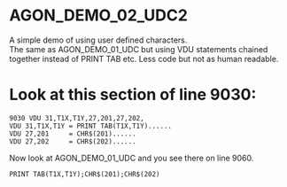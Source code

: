 # AGON_DEMO_02_UDC2
A simple demo of using user defined characters.<BR>
The same as AGON_DEMO_01_UDC but using VDU statements chained together instead of PRINT TAB etc.
Less code but not as human readable.

# Look at this section of line 9030:
```
9030 VDU 31,T1X,T1Y,27,201,27,202,
VDU 31,T1X,T1Y = PRINT TAB(T1X,T1Y)......
VDU 27,201     = CHR$(201)......
VDU 27,202     = CHR$(202)......
```
Now look at AGON_DEMO_01_UDC and you see there on line 9060.
```
PRINT TAB(T1X,T1Y);CHR$(201);CHR$(202)
```
